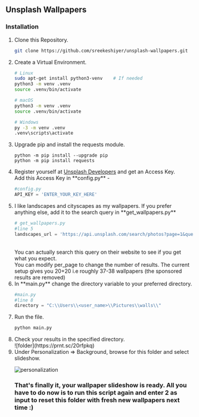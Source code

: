 ## Unsplash Wallpapers

### Installation

<ol>
<li>
Clone this Repository.
<br>

```bash
git clone https://github.com/sreekeshiyer/unsplash-wallpapers.git
```

<li>
Create a Virtual Environment.
<br>

```bash
# Linux
sudo apt-get install python3-venv    # If needed
python3 -m venv .venv
source .venv/bin/activate

# macOS
python3 -m venv .venv
source .venv/bin/activate

# Windows
py -3 -m venv .venv
.venv\scripts\activate
```

<li>
Upgrade pip and install the requests module.

```
python -m pip install --upgrade pip
python -m pip install requests
```

<li>
Register yourself at <a href="https://unsplash.com/developers">Unsplash Developers</a> and get an Access Key.
<br/>Add this Access Key in **config.py** -

```python
#config.py
API_KEY = 'ENTER_YOUR_KEY_HERE'
```

<li>
I like landscapes and cityscapes as my wallpapers. If you prefer anything else, add it to the search query in **get_wallpapers.py**

```python
# get_wallpapers.py
#line 5
landscapes_url = 'https://api.unsplash.com/search/photos?page=1&query=[ENTER_YOUR_QUERY_HERE]]&per_page=20&order_by=latest&orientation=landscape&color=blue'
```

<br/>
You can actually search this query on their website to see if you get what you expect. 
<br/> You can modify per_page to change the number of results. The current setup gives you 20+20 i.e roughly 37-38 wallpapers (the sponsored results are removed)
<br/>
<li>
In **main.py** change the directory variable to your preferred directory.

```python
#main.py
#line 8
directory = "C:\\Users\\<user_name>\\Pictures\\walls\\"
```

<li>
Run the file.

```bash
python main.py
```

<li>
Check your results in the specified directory.
<br/>
![folder](https://prnt.sc/20rfpkq)
<br/>

<li>
Under Personalization => Background, browse for this folder and select slideshow.
  
![personalization](https://prnt.sc/20rgm60)
<br/>

### That's finally it, your wallpaper slideshow is ready. All you have to do now is to run this script again and enter 2 as input to reset this folder with fresh new wallpapers next time :)
